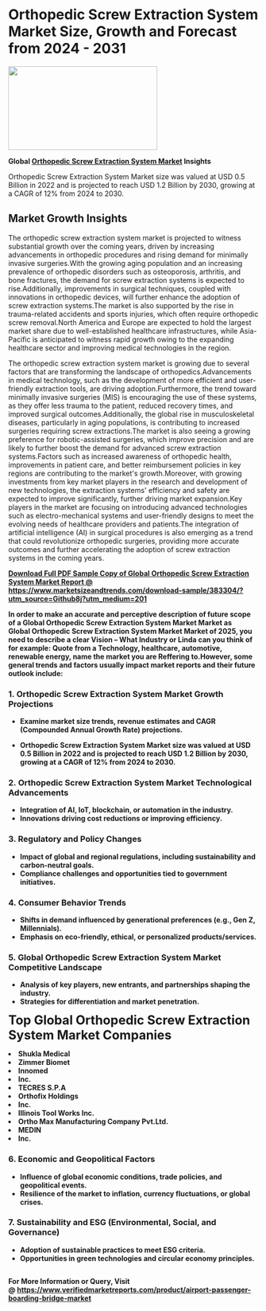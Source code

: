 <H1>Orthopedic Screw Extraction System Market Size, Growth and Forecast from 2024 - 2031</H1><img class="aligncenter size-medium wp-image-584254" src="https://thirdeyenews.in/wp-content/uploads/2024/09/Global-Market-Research-300x168.jpeg" alt="" width="300" height="168" /><p><strong>Global&nbsp;<a href="https://www.marketsizeandtrends.com/download-sample/383304/?utm_source=Github8j?utm_medium=201">Orthopedic Screw Extraction System Market</a> Insights</strong></p><p>Orthopedic Screw Extraction System Market size was valued at USD 0.5 Billion in 2022 and is projected to reach USD 1.2 Billion by 2030, growing at a CAGR of 12% from 2024 to 2030.</p><p><h2>Market Growth Insights</h2> <p>The orthopedic screw extraction system market is projected to witness substantial growth over the coming years, driven by increasing advancements in orthopedic procedures and rising demand for minimally invasive surgeries.With the growing aging population and an increasing prevalence of orthopedic disorders such as osteoporosis, arthritis, and bone fractures, the demand for screw extraction systems is expected to rise.Additionally, improvements in surgical techniques, coupled with innovations in orthopedic devices, will further enhance the adoption of screw extraction systems.The market is also supported by the rise in trauma-related accidents and sports injuries, which often require orthopedic screw removal.North America and Europe are expected to hold the largest market share due to well-established healthcare infrastructures, while Asia-Pacific is anticipated to witness rapid growth owing to the expanding healthcare sector and improving medical technologies in the region.</p> <p><strong><a href="#"></a></strong></p> <p>The orthopedic screw extraction system market is growing due to several factors that are transforming the landscape of orthopedics.Advancements in medical technology, such as the development of more efficient and user-friendly extraction tools, are driving adoption.Furthermore, the trend toward minimally invasive surgeries (MIS) is encouraging the use of these systems, as they offer less trauma to the patient, reduced recovery times, and improved surgical outcomes.Additionally, the global rise in musculoskeletal diseases, particularly in aging populations, is contributing to increased surgeries requiring screw extractions.The market is also seeing a growing preference for robotic-assisted surgeries, which improve precision and are likely to further boost the demand for advanced screw extraction systems.Factors such as increased awareness of orthopedic health, improvements in patient care, and better reimbursement policies in key regions are contributing to the market's growth.Moreover, with growing investments from key market players in the research and development of new technologies, the extraction systems' efficiency and safety are expected to improve significantly, further driving market expansion.Key players in the market are focusing on introducing advanced technologies such as electro-mechanical systems and user-friendly designs to meet the evolving needs of healthcare providers and patients.The integration of artificial intelligence (AI) in surgical procedures is also emerging as a trend that could revolutionize orthopedic surgeries, providing more accurate outcomes and further accelerating the adoption of screw extraction systems in the coming years.</p> <p><strong><a href="#"></p><p><span class=""><strong>Download Full PDF Sample Copy of Global Orthopedic Screw Extraction System Market Report</strong> @ <a href="https://www.marketsizeandtrends.com/download-sample/383304/?utm_source=Github8j?utm_medium=201" target="_blank">https://www.marketsizeandtrends.com/download-sample/383304/?utm_source=Github8j?utm_medium=201</a></span></p><p>In order to make an accurate and perceptive description of future scope of a Global&nbsp;Orthopedic Screw Extraction System Market Market as Global&nbsp;Orthopedic Screw Extraction System Market Market of 2025, you need to describe a clear Vision &ndash; What Industry or Linda can you think of for example: Quote from a Technology, healthcare, automotive, renewable energy, name the market you are Reffering to.However, some general trends and factors usually impact market reports and their future outlook include:</p><h3>1.&nbsp;<strong>Orthopedic Screw Extraction System Market Growth Projections</strong></h3><ul><li>Examine market size trends, revenue estimates and CAGR (Compounded Annual Growth Rate) projections.</li><li><p>Orthopedic Screw Extraction System Market size was valued at USD 0.5 Billion in 2022 and is projected to reach USD 1.2 Billion by 2030, growing at a CAGR of 12% from 2024 to 2030.</p></li></ul><h3>2.&nbsp;<strong>Orthopedic Screw Extraction System Market Technological Advancements</strong></h3><ul><li>Integration of AI, IoT, blockchain, or automation in the industry.</li><li>Innovations driving cost reductions or improving efficiency.</li></ul><h3>3.&nbsp;<strong>Regulatory and Policy Changes</strong></h3><ul><li>Impact of global and regional regulations, including sustainability and carbon-neutral goals.</li><li>Compliance challenges and opportunities tied to government initiatives.</li></ul><h3>4.&nbsp;<strong>Consumer Behavior Trends</strong></h3><ul><li>Shifts in demand influenced by generational preferences (e.g., Gen Z, Millennials).</li><li>Emphasis on eco-friendly, ethical, or personalized products/services.</li></ul><h3>5.&nbsp;<strong>Global Orthopedic Screw Extraction System Market Competitive Landscape</strong></h3><ul><li>Analysis of key players, new entrants, and partnerships shaping the industry.</li><li>Strategies for differentiation and market penetration.</li></ul><p data-pm-slice="1 1 []"><span style="color: inherit; font-family: inherit; font-size: 25px;">Top Global Orthopedic Screw Extraction System Market Companies</span></p><div class="" data-test-id=""><p><li>Shukla Medical</li><li> Zimmer Biomet</li><li> Innomed</li><li> Inc.</li><li> TECRES S.P.A</li><li> Orthofix Holdings</li><li> Inc.</li><li> Illinois Tool Works Inc.</li><li> Ortho Max Manufacturing Company Pvt.Ltd.</li><li> MEDIN</li><li> Inc.</li></p></div><h3>6.&nbsp;<strong>Economic and Geopolitical Factors</strong></h3><ul><li>Influence of global economic conditions, trade policies, and geopolitical events.</li><li>Resilience of the market to inflation, currency fluctuations, or global crises.</li></ul><h3>7.&nbsp;<strong>Sustainability and ESG (Environmental, Social, and Governance)</strong></h3><ul><li>Adoption of sustainable practices to meet ESG criteria.</li><li>Opportunities in green technologies and circular economy principles.</li></ul><h2><strong style="font-size: 14px;">For More Information or Query, Visit @&nbsp;</strong><a style="background-color: #ffffff; font-size: 14px;" href="https://www.marketsizeandtrends.com/report/orthopedic-screw-extraction-system-market/" target="_blank">https://www.verifiedmarketreports.com/product/airport-passenger-boarding-bridge-market</a></h2>